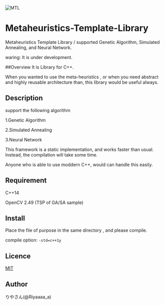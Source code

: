
![MTL](https://github.com/Riyaaaaa/Metaheuristic-Template-Library/blob/master/MTL_LOGO.png)

# Metaheuristics-Template-Library
Metaheuristics Template Library / supported Genetic Algorithm, Simulated Annealing, and Neural Network. 

waring: It is under development.

##Overview
It is Library for C++.

When you wanted to use the meta-heuristics , or when you need abstract and highly reusable architecture than, this library would be useful always.

## Description
support the following algorithm

1.Genetic Algorithm

2.Simulated Annealing

3.Neural Network

This framework is a static implementation, and works faster than usual. Instead, the compilation will take some time.

Anyone who is able to use moddern C++, would can handle this easily.

## Requirement
C++14

OpenCV 2.49 (TSP of GA/SA sample)

## Install
 Place the file of purpose in the same directory , and please compile.
 
 compile option: `-std=c++1y`
 
## Licence
[MIT](https://github.com/Riyaaaaa/Metaheuristic-Template-Library/blob/master/LICENSE)  

## Author
 りやさん(@Riyaaaa_a)
 
